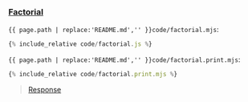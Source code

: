 ### [Factorial](code.zip)

`{{ page.path | replace:'README.md','' }}code/factorial.mjs`:
```js
{% include_relative code/factorial.js %}
```

`{{ page.path | replace:'README.md','' }}code/factorial.print.mjs`:
```js
{% include_relative code/factorial.print.mjs %}
```

> [Response](response/factorial.js)